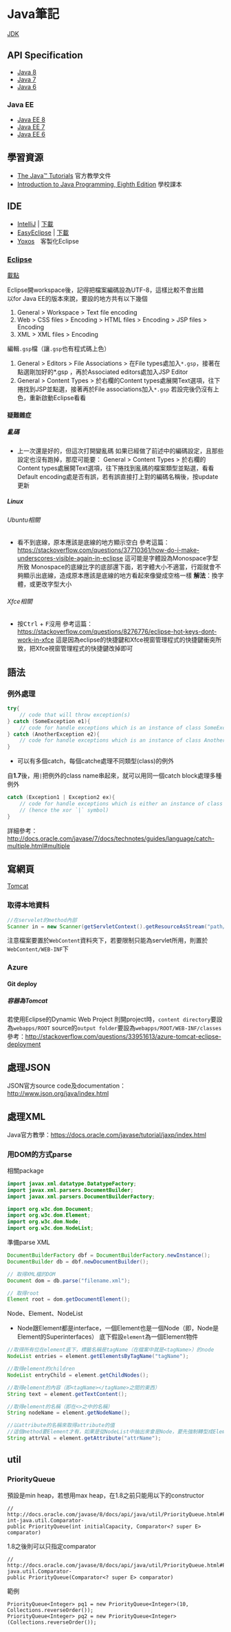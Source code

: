# Java筆記

[JDK](http://www.oracle.com/technetwork/java/javase/overview/index.html)

## API Specification 
* [Java 8](http://docs.oracle.com/javase/8/docs/api/)  
* [Java 7](http://docs.oracle.com/javase/7/docs/api/)  
* [Java 6](http://docs.oracle.com/javase/6/docs/api/)  

### Java EE
* [Java EE 8](http://docs.oracle.com/javaee/8/api/)
* [Java EE 7](http://docs.oracle.com/javaee/7/api/)
* [Java EE 6](http://docs.oracle.com/javaee/6/api/)

## 學習資源
* [The Java™ Tutorials](http://docs.oracle.com/javase/tutorial/) 官方教學文件  
* [Introduction to Java Programming, Eighth Edition](http://cs.armstrong.edu/liang/intro8e/) 學校課本  

## IDE
* [IntelliJ](https://www.jetbrains.com/idea/) | [下載](https://www.jetbrains.com/idea/download/)  
* [EasyEclipse](http://www.easyeclipse.org/site/home/index.html) | [下載](http://www.easyeclipse.org/site/distributions/index.html) 
* [Yoxos](https://yoxos.eclipsesource.com/)　客製化Eclipse

### [Eclipse](http://www.eclipse.org/)
[載點](http://www.eclipse.org/downloads/)
  
Eclipse開workspace後，記得把檔案編碼設為UTF-8，這樣比較不會出錯  
以for Java EE的版本來說，要設的地方共有以下幾個  
1. General > Workspace > Text file encoding
2. Web > CSS files > Encoding
       > HTML files > Encoding
       > JSP files > Encoding
3. XML > XML files > Encoding

編輯`.gsp`檔（讓`.gsp`也有程式碼上色）
1. General > Editors > File Associations > 在File types處加入`*.gsp`，接著在點選剛加好的*.gsp ，再於Associated editors處加入JSP Editor
2. General > Content Types > 於右欄的Content types處展開Text選項，往下捲找到JSP並點選，接著再於File associations加入`*.gsp`
若設完後仍沒有上色，重新啟動Eclipse看看  

#### 疑難雜症
##### 亂碼
* 上一次還是好的，但這次打開變亂碼
  如果已經做了前述中的編碼設定，且那些設定也沒有跑掉，那麼可能要：
  General > Content Types > 於右欄的Content types處展開Text選項，往下捲找到亂碼的檔案類型並點選，看看Default encoding處是否有誤，若有誤直接打上對的編碼名稱後，按update更新

##### Linux
###### Ubuntu相關
* 看不到底線，原本應該是底線的地方顯示空白
  參考這篇：https://stackoverflow.com/questions/37710361/how-do-i-make-underscores-visible-again-in-eclipse
  這可能是字體設為Monospace字型所致
  Monospace的底線比字的底部還下面，若字體大小不適當，行距就會不夠顯示出底線，造成原本應該是底線的地方看起來像變成空格一樣
  **解法**：換字體，或更改字型大小

###### Xfce相關
* 按<kbd>Ctrl</kbd> + <kbd>F</kbd>沒用
  參考這篇：https://stackoverflow.com/questions/8276776/eclipse-hot-keys-dont-work-in-xfce
  這是因為eclipse的快捷鍵和Xfce視窗管理程式的快捷鍵衝突所致，把Xfce視窗管理程式的快捷鍵改掉即可

## 語法
### 例外處理
```Java
try{
    // code that will throw exception(s)
} catch (SomeException e1){
    // code for handle exceptions which is an instance of class SomeException
} catch (AnotherException e2){
    // code for handle exceptions which is an instance of class AnotherException
}
```

* 可以有多個catch，每個catche處理不同類型(class)的例外

自**1.7**後，用`|`把例外的class name串起來，就可以用同一個catch block處理多種例外
```Java
catch (Exception1 | Exception2 ex){
    // code for handle exceptions which is either an instance of class Exception1 or Exception2
    // (hence the xor `|` symbol)
}
```
詳細參考：<http://docs.oracle.com/javase/7/docs/technotes/guides/language/catch-multiple.html#multiple>

## 寫網頁
[Tomcat](http://tomcat.apache.org/) 

### 取得本地資料
```Java
//在servelet的method內部
Scanner in = new Scanner(getServletContext().getResourceAsStream("path/file"););
```
注意檔案要置於`WebContent`資料夾下，若要限制只能為servlet所用，則置於`WebContent/WEB-INF`下

### Azure
#### Git deploy
##### 容器為Tomcat
若使用Eclipse的Dynamic Web Project
則開project時，`content directory`要設為`webapps/ROOT`
source的`output folder`要設為`webapps/ROOT/WEB-INF/classes` 
參考：http://stackoverflow.com/questions/33951613/azure-tomcat-eclipse-deployment

## 處理JSON
JSON官方source code及documentation：<http://www.json.org/java/index.html>

## 處理XML
Java官方教學：<https://docs.oracle.com/javase/tutorial/jaxp/index.html>

### 用DOM的方式parse
相關package
```Java
import javax.xml.datatype.DatatypeFactory;
import javax.xml.parsers.DocumentBuilder;
import javax.xml.parsers.DocumentBuilderFactory;

import org.w3c.dom.Document;
import org.w3c.dom.Element;
import org.w3c.dom.Node;
import org.w3c.dom.NodeList;
```

準備parse XML
```Java
DocumentBuilderFactory dbf = DocumentBuilderFactory.newInstance();
DocumentBuilder db = dbf.newDocumentBuilder();

// 取得XML檔的DOM 
Document dom = db.parse("filename.xml");

// 取得root
Element root = dom.getDocumentElement();
```

Node、Element、NodeList
* Node跟Element都是interface，一個Element也是一個Node（即，Node是Element的Superinterfaces）
底下假設`element`為一個Element物件  

```Java
//取得所有位在element底下，標籤名稱是tagName（在檔案中就是<tagName>）的node
NodeList entries = element.getElementsByTagName("tagName");

//取得element的children
NodeList entryChild = element.getChildNodes();

//取得element的內容（即<tagName></tagName>之間的東西）
String text = element.getTextContent();

//取得element的名稱（即在<>之中的名稱）
String nodeName = element.getNodeName();

//以attribute的名稱來取得attribute的值
//這個method要Element才有，如果是從NodeList中抽出來會是Node，要先強制轉型成Element
String attrVal = element.getAttribute("attrName");
```

## util
### PriorityQueue
預設是min heap，若想用max heap，在1.8之前只能用以下的constructor
```
// http://docs.oracle.com/javase/8/docs/api/java/util/PriorityQueue.html#PriorityQueue-int-java.util.Comparator-
public PriorityQueue(int initialCapacity, Comparator<? super E> comparator)
```
1.8之後則可以只指定comparator
```
// http://docs.oracle.com/javase/8/docs/api/java/util/PriorityQueue.html#PriorityQueue-java.util.Comparator-
public PriorityQueue(Comparator<? super E> comparator)
```

範例  
```
PriorityQueue<Integer> pq1 = new PriorityQueue<Integer>(10, Collections.reverseOrder());
PriorityQueue<Integer> pq2 = new PriorityQueue<Integer>(Collections.reverseOrder());
```
